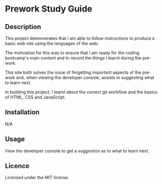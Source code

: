 # Prework Study Guide

## Description

This project demonstrates that I am able to follow instructions to produce a basic web site using the languages of the web.

The motivation for this was to ensure that I am ready for the coding bootcamp's main content and to record the things I learnt during the pre-work.

This site both solves the issue of forgetting important aspects of the pre-work and, when viewing the developer console, assists in suggesting what to learn next.

In building this project, I learnt about the correct git workflow and the basics of HTML, CSS and JavaScript.

## Installation
N/A

## Usage
View the developer console to get a suggestion as to what to learn next.

## Licence
Licensed under the MIT license.
